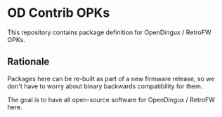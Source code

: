 # OD Contrib OPKs

This repository contains package definition for OpenDingux / RetroFW OPKs.

## Rationale

Packages here can be re-built as part of a new firmware release, so we don't
have to worry about binary backwards compatibility for them.

The goal is to have all open-source software for OpenDingux / RetroFW here.
